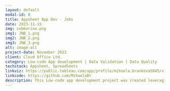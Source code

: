 ```yaml
---
layout: default
modal-id: 8
title: Appsheet App Dev - Jobs
date: 2023-11-15
img: submarine.png
img1: JNB_1.png
img2: JNB_2.png
img3: JNB_3.png
alt: image-alt
project-date: November 2023
client: Cloud Office Ltd.
category: Low-code App development | Data Validation | Data Quality
techstack: Appsheet, Spreadheets
linkviz: https://public.tableau.com/app/profile/mihaela.brankova5845/vizzes
linkcode: https://github.com/MihaelaBr
description: This Low-code app development project was created leveraging Google Appsheet and Google Sheets. It aimed at improving the work of the recruiting team by collecting all jobs and candidate data in one place with limited access to the app from specific teams. The project was developed using Agile methodology, which involved iterative two-week sprints where the cross-functional team prioritized tasks based on their business value and the HR/Recruiting team's feedback who are the main app user. 
---
```


